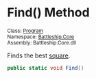 # Find() Method

<sub>Class: [Program](../Program.md)  
Namespace: [Battleship.Core](../../Battleship.Core.md)  
Assembly: Battleship.Core.dll</sub>

Finds the best [square](../../Square/Square.md).

```cs
public static void Find()
```
